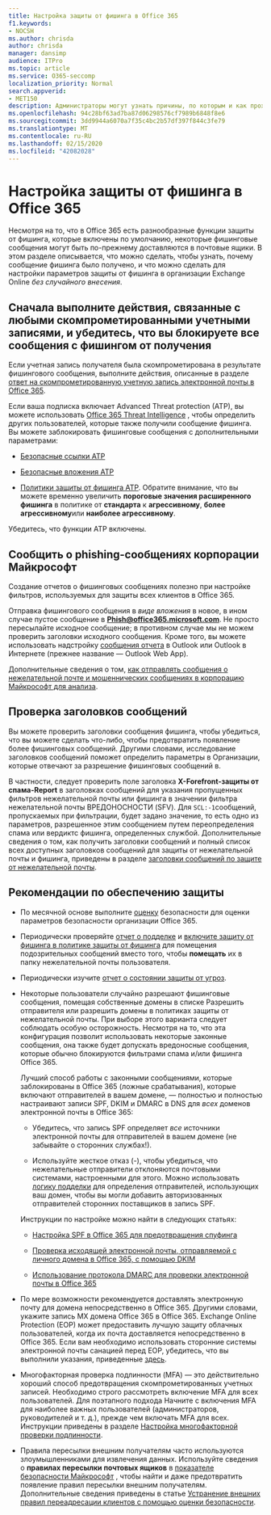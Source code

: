 ```yaml
---
title: Настройка защиты от фишинга в Office 365
f1.keywords:
- NOCSH
ms.author: chrisda
author: chrisda
manager: dansimp
audience: ITPro
ms.topic: article
ms.service: O365-seccomp
localization_priority: Normal
search.appverid:
- MET150
description: Администраторы могут узнать причины, по которым и как проходят фишинговые сообщения, а также что делать, чтобы предотвратить большее количество фишинговых сообщений в будущем.
ms.openlocfilehash: 94c28bf63ad7ba87d06298576cf7989b6848f8e6
ms.sourcegitcommit: 3dd9944a6070a7f35c4bc2b57df397f844c3fe79
ms.translationtype: MT
ms.contentlocale: ru-RU
ms.lasthandoff: 02/15/2020
ms.locfileid: "42082028"
---
```

# <a name="tune-anti-phishing-protection-in-office-365"></a>Настройка защиты от фишинга в Office 365

Несмотря на то, что в Office 365 есть разнообразные функции защиты от фишинга, которые включены по умолчанию, некоторые фишинговые сообщения могут быть по-прежнему доставляются в почтовые ящики. В этом разделе описывается, что можно сделать, чтобы узнать, почему сообщение фишинга было получено, и что можно сделать для настройки параметров защиты от фишинга в организации Exchange Online _без случайного внесения_.

## <a name="first-things-first-deal-with-any-compromised-accounts-and-make-sure-you-block-any-more-phishing-messages-from-getting-through"></a>Сначала выполните действия, связанные с любыми скомпрометированными учетными записями, и убедитесь, что вы блокируете все сообщения с фишингом от получения

Если учетная запись получателя была скомпрометирована в результате фишингового сообщения, выполните действия, описанные в разделе [ответ на скомпрометированную учетную запись электронной почты в Office 365](responding-to-a-compromised-email-account.md).

Если ваша подписка включает Advanced Threat protection (ATP), вы можете использовать [Office 365 Threat Intelligence](office-365-ti.md) , чтобы определить других пользователей, которые также получили сообщение фишинга. Вы можете заблокировать фишинговые сообщения с дополнительными параметрами:

- [Безопасные ссылки ATP](set-up-atp-safe-links-policies.md)

- [Безопасные вложения ATP](set-up-atp-safe-attachments-policies.md)

- [Политики защиты от фишинга ATP](set-up-anti-phishing-policies.md). Обратите внимание, что вы можете временно увеличить **пороговые значения расширенного фишинга** в политике от **стандарта** к **агрессивному**, **более агрессивному**или **наиболее агрессивному**.

Убедитесь, что функции ATP включены.

## <a name="report-the-phishing-message-to-microsoft"></a>Сообщить о phishing-сообщениях корпорации Майкрософт

Создание отчетов о фишинговых сообщениях полезно при настройке фильтров, используемых для защиты всех клиентов в Office 365.

Отправка фишингового сообщения в _виде вложения_ в новое, в ином случае пустое сообщение в **Phish@office365.microsoft.com**. Не просто пересылайте исходное сообщение; в противном случае мы не можем проверить заголовки исходного сообщения. Кроме того, вы можете использовать надстройку [сообщения отчета](https://docs.microsoft.com/office365/securitycompliance/enable-the-report-message-add-in) в Outlook или Outlook в Интернете (прежнее название — Outlook Web App).

Дополнительные сведения о том, [как отправлять сообщения о нежелательной почте и мошеннических сообщениях в корпорацию Майкрософт для анализа](submit-spam-non-spam-and-phishing-scam-messages-to-microsoft-for-analysis.md).

## <a name="inspect-the-message-headers"></a>Проверка заголовков сообщений

Вы можете проверить заголовки сообщения фишинга, чтобы убедиться, что вы можете сделать что-либо, чтобы предотвратить появление более фишинговых сообщений. Другими словами, исследование заголовков сообщений поможет определить параметры в Организации, которые отвечают за разрешение фишинговых сообщений в.

В частности, следует проверить поле заголовка **X-Forefront-защиты от спама-Report** в заголовках сообщений для указания пропущенных фильтров нежелательной почты или фишинга в значении фильтра нежелательной почты ВРЕДОНОСНОСТИ (SFV). Для `SCL:-1`сообщений, пропускаемых при фильтрации, будет задано значение, то есть одно из параметров, разрешенное этим сообщением путем переопределения спама или вердиктс фишинга, определенных службой. Дополнительные сведения о том, как получить заголовки сообщений и полный список всех доступных заголовков сообщений для защиты от нежелательной почты и фишинга, приведены в разделе [заголовки сообщений по защите от нежелательной почты](https://docs.microsoft.com/office365/SecurityCompliance/anti-spam-message-headers).

## <a name="best-practices-to-stay-protected"></a>Рекомендации по обеспечению защиты

- По месячной основе выполните [оценку](../mtp/microsoft-secure-score.md) безопасности для оценки параметров безопасности организации Office 365.

- Периодически проверяйте [отчет о подделке](learn-about-spoof-intelligence.md) и [включите защиту от фишинга в политике защиты от фишинга](learn-about-spoof-intelligence.md#configuring-the-anti-spoofing-policy) для помещения подозрительных сообщений вместо того, чтобы **помещать** их в папку нежелательной почты пользователя.

- Периодически изучите [отчет о состоянии защиты от угроз](view-reports-for-atp.md#threat-protection-status-report).

- Некоторые пользователи случайно разрешают фишинговые сообщения, помещая собственные домены в списке Разрешить отправителя или разрешить домены в политиках защиты от нежелательной почты. При выборе этого варианта следует соблюдать особую осторожность. Несмотря на то, что эта конфигурация позволит использовать некоторые законные сообщения, она также будет допускать вредоносные сообщения, которые обычно блокируются фильтрами спама и/или фишинга Office 365.

  Лучший способ работы с законными сообщениями, которые заблокированы в Office 365 (ложные срабатывания), которые включают отправителей в вашем домене, — полностью и полностью настраивают записи SPF, DKIM и DMARC в DNS для _всех_ доменов электронной почты в Office 365:

  - Убедитесь, что запись SPF определяет _все_ источники электронной почты для отправителей в вашем домене (не забывайте о сторонних службах!).

  - Используйте жесткое отказ (\-), чтобы убедиться, что нежелательные отправители отклоняются почтовыми системами, настроенными для этого. Можно использовать [логику подделки](https://docs.microsoft.com/office365/securitycompliance/learn-about-spoof-intelligence) для определения отправителей, использующих ваш домен, чтобы вы могли добавить авторизованных отправителей сторонних поставщиков в запись SPF.

  Инструкции по настройке можно найти в следующих статьях:
  
  - [Настройка SPF в Office 365 для предотвращения спуфинга](set-up-spf-in-office-365-to-help-prevent-spoofing.md)

  - [Проверка исходящей электронной почты, отправляемой с личного домена в Office 365, с помощью DKIM](use-dkim-to-validate-outbound-email.md)

  - [Использование протокола DMARC для проверки электронной почты в Office 365](use-dmarc-to-validate-email.md)

- По мере возможности рекомендуется доставлять электронную почту для домена непосредственно в Office 365. Другими словами, укажите запись MX домена Office 365 в Office 365. Exchange Online Protection (EOP) может предоставить лучшую защиту облачных пользователей, когда их почта доставляется непосредственно в Office 365. Если вам необходимо использовать сторонние системы электронной почты санацией перед EOP, убедитесь, что вы выполнили указания, приведенные [здесь](https://docs.microsoft.com/exchange/mail-flow-best-practices/manage-mail-flow-using-third-party-cloud).

- Многофакторная проверка подлинности (MFA) — это действительно хороший способ предотвращения скомпрометированных учетных записей. Необходимо строго рассмотреть включение MFA для всех пользователей. Для поэтапного подхода Начните с включения MFA для наиболее важных пользователей (администраторов, руководителей и т. д.), прежде чем включать MFA для всех. Инструкции приведены в разделе [Настройка многофакторной проверки подлинности](https://docs.microsoft.com/office365/admin/security-and-compliance/set-up-multi-factor-authentication).

- Правила пересылки внешним получателям часто используются злоумышленниками для извлечения данных. Используйте сведения о **правилах пересылки почтовых ящиков** в [показателе безопасности Майкрософт](../mtp/microsoft-secure-score.md) , чтобы найти и даже предотвратить появление правил пересылки внешним получателям. Дополнительные сведения приведены в статье [Устранение внешних правил переадресации клиентов с помощью оценки безопасности](https://blogs.technet.microsoft.com/office365security/mitigating-client-external-forwarding-rules-with-secure-score/).
